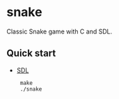 # snake

Classic Snake game with C and SDL.

## Quick start

 - [SDL](https://www.libsdl.org/download-2.0.php)

        make
        ./snake
